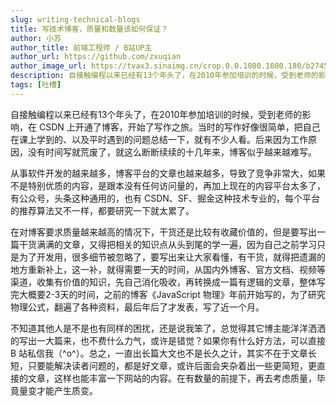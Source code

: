```yaml
---
slug: writing-technical-blogs
title: 写技术博客，质量和数量该如何保证？
author: 小苏
author_title: 前端工程师 / B站UP主
author_url: https://github.com/zxuqian
author_image_url: https://tvax3.sinaimg.cn/crop.0.0.1080.1080.180/b2745d44ly8g8s4muqeggj20u00u0n0k.jpg?KID=imgbed,tva&Expires=1582389585&ssig=EvXmyu%2FXsX
description: 自接触编程以来已经有13个年头了，在2010年参加培训的时候，受到老师的影响，在 CSDN 上开通了博客，开始了写作之旅。当时的写作好像很简单，把自己在课上学到的、以及平时遇到的问题总结一下，就有不少人看。后来因为工作原因，没有时间写就荒废了，就这么断断续续的十几年来，博客似乎越来越难写。
tags: [吐槽]
---
```


自接触编程以来已经有13个年头了，在2010年参加培训的时候，受到老师的影响，在 CSDN 上开通了博客，开始了写作之旅。当时的写作好像很简单，把自己在课上学到的、以及平时遇到的问题总结一下，就有不少人看。后来因为工作原因，没有时间写就荒废了，就这么断断续续的十几年来，博客似乎越来越难写。

从事软件开发的越来越多，博客平台的文章也越来越多，导致了竞争非常大，如果不是特别优质的内容，是跟本没有任何访问量的，再加上现在的内容平台太多了，有公众号，头条这种通用的，也有 CSDN、SF、掘金这种技术专业的，每个平台的推荐算法又不一样，都要研究一下就太累了。

<!-- truncate -->

在对博客要求质量越来越高的情况下，干货还是比较有收藏价值的，但是要写出一篇干货满满的文章，又得把相关的知识点从头到尾的学一遍，因为自己之前学习只是为了开发用，很多细节被忽略了，要写出来让大家看懂，有干货，就得把遗漏的地方重新补上，这一补，就得需要一天的时间，从国内外博客、官方文档、视频等渠道，收集有价值的知识，先自己消化吸收，再转换成一篇有逻辑的文章，整体写完大概要2-3天的时间，之前的博客《JavaScript 物理》年前开始写的，为了研究物理公式，翻遍了各种资料，最后年后了才发表，写了近一个月。

不知道其他人是不是也有同样的困扰，还是说我笨了，总觉得其它博主能洋洋洒洒的写出一大篇来，也不费什么力气，或许是错觉？如果你有什么好方法，可以直接 B 站私信我（^o^）。总之，一直出长篇大文也不是长久之计，其实不在于文章长短，只要能解决读者问题的，都是好文章，或许后面会夹杂着出一些更简短，更直接的文章，这样也能丰富一下网站的内容。在有数量的前提下，再去考虑质量，毕竟量变才能产生质变。


